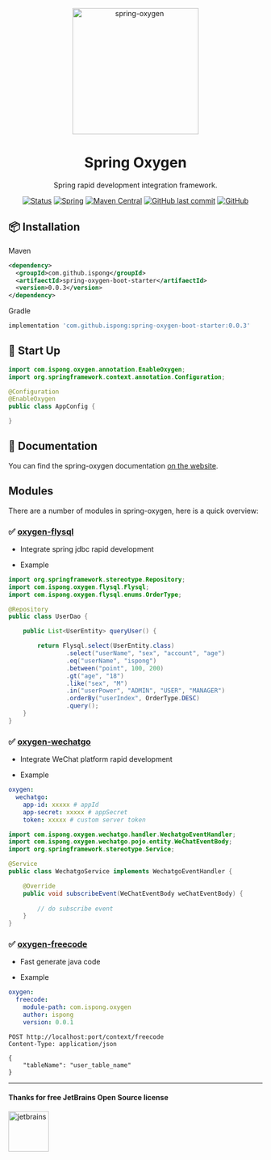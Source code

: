 <p align="center">
  <a href="https://github.com/ispong/spring-oxygen">
    <img alt="spring-oxygen" width="250" src="https://gitee.com/ispong/blog-images/raw/master/design/0ef04e6dc18553c88d8ae4815b4fc93.png">
  </a>
</p>

<h1 align="center">Spring Oxygen</h1>

<div align="center">

Spring rapid development integration framework.

[![Status][Status-image]][Status-url] [![Spring][Spring-image]][Spring-url] [![Maven Central][Maven-image]][Maven-url] [![GitHub last commit][commit-image]][commit-url] [![GitHub][license-image]][license-url]

[Status-image]: https://img.shields.io/badge/status-developing-ff69b4?style=flat-square
[Status-url]: https://github.com/ispong/spring-oxygen
[Spring-image]: https://img.shields.io/badge/spring-2.2.x-blue?style=flat-square
[Spring-url]: https://spring.io/
[Maven-image]: https://img.shields.io/maven-central/v/com.github.ispong/spring-oxygen-flysql?style=flat-square
[Maven-url]: https://search.maven.org/search?q=g:com.github.ispong
[commit-image]: https://img.shields.io/github/last-commit/ispong/spring-oxygen?style=flat-square
[commit-url]: https://github.com/ispong/spring-oxygen
[license-image]: https://img.shields.io/github/license/ispong/spring-oxygen?style=flat-square
[license-url]: https://github.com/ispong/spring-oxygen/blob/master/LICENSE

</div>

## 📦 Installation

Maven

```xml
<dependency>
  <groupId>com.github.ispong</groupId>
  <artifaectId>spring-oxygen-boot-starter</artifaectId>
  <version>0.0.3</version>
</dependency>
```

Gradle

```groovy
implementation 'com.github.ispong:spring-oxygen-boot-starter:0.0.3'
```

## 🔨 Start Up

```java
import com.ispong.oxygen.annotation.EnableOxygen;
import org.springframework.context.annotation.Configuration;

@Configuration
@EnableOxygen
public class AppConfig {

}
```

## 📄 Documentation

You can find the spring-oxygen documentation [on the website](https://ispong.gitee.io/spring-oxygen).  

## Modules

There are a number of modules in spring-oxygen, here is a quick overview:

### ✅ [oxygen-flysql](https://ispong.gitee.io/spring-oxygen)

- Integrate spring jdbc rapid development

- Example

```java
import org.springframework.stereotype.Repository;
import com.ispong.oxygen.flysql.Flysql;
import com.ispong.oxygen.flysql.enums.OrderType;

@Repository
public class UserDao {

    public List<UserEntity> queryUser() {

        return Flysql.select(UserEntity.class)
                .select("userName", "sex", "account", "age")
                .eq("userName", "ispong")
                .between("point", 100, 200)
                .gt("age", "18")
                .like("sex", "M")
                .in("userPower", "ADMIN", "USER", "MANAGER")
                .orderBy("userIndex", OrderType.DESC)
                .query();
    }
}
```

### ✅ [oxygen-wechatgo](https://ispong.gitee.io/spring-oxygen)

- Integrate WeChat platform rapid development

- Example

```yaml
oxygen:
  wechatgo:
    app-id: xxxxx # appId
    app-secret: xxxxx # appSecret
    token: xxxxx # custom server token
```

```java
import com.ispong.oxygen.wechatgo.handler.WechatgoEventHandler;
import com.ispong.oxygen.wechatgo.pojo.entity.WeChatEventBody;
import org.springframework.stereotype.Service;

@Service
public class WechatgoService implements WechatgoEventHandler {

    @Override
    public void subscribeEvent(WeChatEventBody weChatEventBody) {
        
        // do subscribe event
    }
}
```

### ✅ [oxygen-freecode](https://ispong.gitee.io/spring-oxygen)

- Fast generate java code

- Example

```yaml
oxygen:
  freecode:
    module-path: com.ispong.oxygen 
    author: ispong 
    version: 0.0.1 
```

```http 
POST http://localhost:port/context/freecode
Content-Type: application/json

{
    "tableName": "user_table_name"
}
```

***

#### Thanks for free JetBrains Open Source license

<a href="https://www.jetbrains.com/?from=spring-oxygen" target="_blank"><img src="https://gitee.com/ispong/blog-images/raw/master/idea/idea-logo.png" height="80" alt="jetbrains"/></a>
